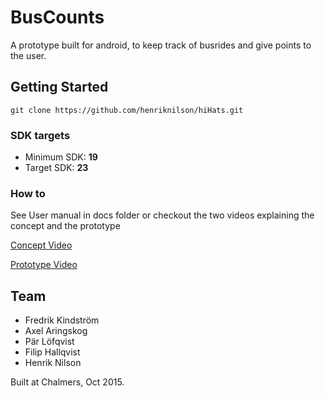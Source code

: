 BusCounts
=========

A prototype built for android, to keep track of busrides and give points to the user.

## Getting Started

	git clone https://github.com/henriknilson/hiHats.git

### SDK targets

- Minimum SDK: 		**19**
- Target SDK:		**23**

### How to

See User manual in docs folder
or
checkout the two videos explaining the concept and the prototype

[Concept Video](https://www.youtube.com/watch?v=fm9I-2A2CJM)

[Prototype Video](https://www.youtube.com/watch?v=-hmMvpPmy8o)

## Team

- Fredrik Kindström
- Axel Aringskog
- Pär Löfqvist
- Filip Hallqvist
- Henrik Nilson

Built at Chalmers, Oct 2015.
